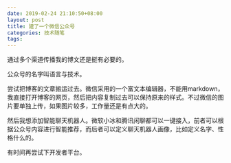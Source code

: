 ```yaml
---
date: 2019-02-24 21:10:50+08:00
layout: post
title: 建了一个微信公众号
categories: 技术随笔
tags: 
---
```


通过多个渠道传播我的博文还是挺有必要的。

公众号的名字叫语言与技术。

尝试把博客的文章搬运过去。微信采用的一个富文本编辑器，不能用markdown，我直接打开博客的网页，然后把内容复制过去可以保持原来的样式。不过微信的图片要单独上传，如果图片较多，工作量还是有点大的。

然后我想添加智能聊天机器人。微软小冰和腾讯闲聊都可以一键接入，前者可以根据公众号内容进行智能推荐，而后者可以定义聊天机器人画像，比如定义名字、性格什么的。

有时间再尝试下开发者平台。

